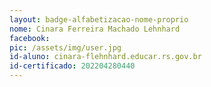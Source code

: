 ```yaml
---
layout: badge-alfabetizacao-nome-proprio
nome: Cinara Ferreira Machado Lehnhard
facebook:
pic: /assets/img/user.jpg
id-aluno: cinara-flehnhard.educar.rs.gov.br
id-certificado: 202204280440
---
```

